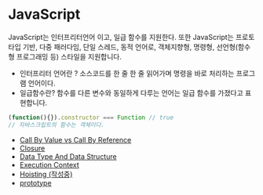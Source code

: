 # JavaScript

JavaScript는 인터프리터언어 이고, 일급 함수를 지원한다. 또한 JavaScript는 프로토타입 기반, 다중 패러다임, 단일 스레드, 동적 언어로, 객체지향형, 명령형, 선언형(함수형 프로그래밍 등) 스타일을 지원합니다.

- 인터프리터 언어란 ? 소스코드를 한 줄 한 줄 읽어가며 명령을 바로 처리하는 프로그램 언어이다.
- 일급함수란? 함수를 다른 변수와 동일하게 다루는 언어는 일급 함수를 가졌다고 표현합니다.

```Javascript
(function(){}).constructor === Function // true
// 자바스크립트의 함수는 객체이다.
```

- [Call By Value vs Call By Reference](./CallByValue.md)
- [Closure](./Closure.md)
- [Data Type And Data Structure](./DataTypeAndDataStructures.md)
- [Execution Context](./ExecutionContext.md)
- [Hoisting (작성중)](./Hoisting.md)
- [prototype](./prototype.md)
    <!-- - [this](./this.md) -->
  <!-- - [lint](./lint.md) -->
